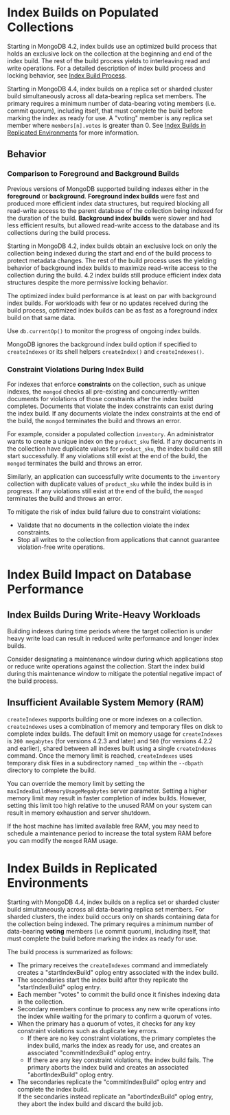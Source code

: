 # Index Builds on Populated Collections

Starting in MongoDB 4.2, index builds use an optimized build process that holds an exclusive lock on the collection at the beginning and end of the index build. The rest of the build process yields to interleaving read and write operations. For a detailed description of index build process and locking behavior, see [Index Build Process](#index-build-process).

Starting in MongoDB 4.4, index builds on a replica set or sharded cluster build simultaneously across all data-bearing replica set members. The primary requires a minimum number of data-bearing voting members (i.e. commit quorum), including itself, that must complete the build before marking the index as ready for use. A "voting" member is any replica set member where `members[n].votes` is greater than 0. See [Index Builds in Replicated Environments](#index-builds-in-replicated-environments) for more information.

## Behavior

### Comparison to Foreground and Background Builds

Previous versions of MongoDB supported building indexes either in the **foreground** or **background**. **Foreground index builds** were fast and produced more efficient index data structures, but required blocking all read-write access to the parent database of the collection being indexed for the duration of the build. **Background index builds** were slower and had less efficient results, but allowed read-write access to the database and its collections during the build process.

Starting in MongoDB 4.2, index builds obtain an exclusive lock on only the collection being indexed during the start and end of the build process to protect metadata changes. The rest of the build process uses the yielding behavior of background index builds to maximize read-write access to the collection during the build. 4.2 index builds still produce efficient index data structures despite the more permissive locking behavior.

The optimized index build performance is at least on par with background index builds. For workloads with few or no updates received during the build process, optimized index builds can be as fast as a foreground index build on that same data.

Use `db.currentOp()` to monitor the progress of ongoing index builds.

MongoDB ignores the background index build option if specified to `createIndexes` or its shell helpers `createIndex()` and `createIndexes()`.

### Constraint Violations During Index Build

For indexes that enforce **constraints** on the collection, such as unique indexes, the `mongod` checks all pre-existing and concurrently-written documents for violations of those constraints after the index build completes. Documents that violate the index constraints can exist during the index build. If any documents violate the index constraints at the end of the build, the `mongod` terminates the build and throws an error.

For example, consider a populated collection `inventory`. An administrator wants to create a unique index on the `product_sku` field. If any documents in the collection have duplicate values for `product_sku`, the index build can still start successfully. If any violations still exist at the end of the build, the `mongod` terminates the build and throws an error.

Similarly, an application can successfully write documents to the `inventory` collection with duplicate values of `product_sku` while the index build is in progress. If any violations still exist at the end of the build, the `mongod` terminates the build and throws an error.

To mitigate the risk of index build failure due to constraint violations:

-   Validate that no documents in the collection violate the index constraints.
-   Stop all writes to the collection from applications that cannot guarantee violation-free write operations.

# Index Build Impact on Database Performance

## Index Builds During Write-Heavy Workloads

Building indexes during time periods where the target collection is under heavy write load can result in reduced write performance and longer index builds.

Consider designating a maintenance window during which applications stop or reduce write operations against the collection. Start the index build during this maintenance window to mitigate the potential negative impact of the build process.

## Insufficient Available System Memory (RAM)

`createIndexes` supports building one or more indexes on a collection. `createIndexes` uses a combination of memory and temporary files on disk to complete index builds. The default limit on memory usage for `createIndexes` is `200 megabytes` (for versions 4.2.3 and later) and `500` (for versions 4.2.2 and earlier), shared between all indexes built using a single `createIndexes` command. Once the memory limit is reached, `createIndexes` uses temporary disk files in a subdirectory named `_tmp` within the `--dbpath` directory to complete the build.

You can override the memory limit by setting the `maxIndexBuildMemoryUsageMegabytes` server parameter. Setting a higher memory limit may result in faster completion of index builds. However, setting this limit too high relative to the unused RAM on your system can result in memory exhaustion and server shutdown.

If the host machine has limited available free RAM, you may need to schedule a maintenance period to increase the total system RAM before you can modify the `mongod` RAM usage.

# Index Builds in Replicated Environments

Starting with MongoDB 4.4, index builds on a replica set or sharded cluster build simultaneously across all data-bearing replica set members. For sharded clusters, the index build occurs only on shards containing data for the collection being indexed. The primary requires a minimum number of data-bearing **voting** members (i.e commit quorum), including itself, that must complete the build before marking the index as ready for use.

The build process is summarized as follows:

-   The primary receives the `createIndexes` command and immediately creates a "startIndexBuild" oplog entry associated with the index build.
-   The secondaries start the index build after they replicate the "startIndexBuild" oplog entry.
-   Each member "votes" to commit the build once it finishes indexing data in the collection.
-   Secondary members continue to process any new write operations into the index while waiting for the primary to confirm a quorum of votes.
-   When the primary has a quorum of votes, it checks for any key constraint violations such as duplicate key errors.
    -   If there are no key constraint violations, the primary completes the index build, marks the index as ready for use, and creates an associated "commitIndexBuild" oplog entry.
    -   If there are any key constraint violations, the index build fails. The primary aborts the index build and creates an associated "abortIndexBuild" oplog entry.
-   The secondaries replicate the "commitIndexBuild" oplog entry and complete the index build.
    <br>
    If the secondaries instead replicate an "abortIndexBuild" oplog entry, they abort the index build and discard the build job.

